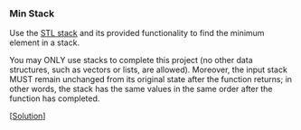 ### Min Stack

Use the [STL stack](http://www.cplusplus.com/reference/stack/stack/) and its provided functionality to find the minimum element in a stack.

You may ONLY use stacks to complete this project (no other data structures, such as vectors or lists, are allowed). Moreover, the input stack MUST remain unchanged from its original state after the function returns; in other words, the stack has the same values in the same order after the function has completed.

\[[Solution](solution.cpp)\]
